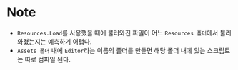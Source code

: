# Note
- `Resources.Load`를 사용했을 때에 불러와진 파일이 어느 `Resources 폴더`에서 불러와졌는지는 예측하기 어렵다.
- `Assets 폴더` 내에 `Editor`라는 이름의 폴더를 만들면 해당 폴더 내에 있는 스크립트는 따로 컴파일 된다.
